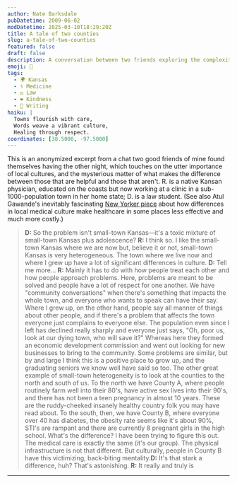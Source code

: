 ```yaml
---
author: Nate Barksdale
pubDatetime: 2009-06-02
modDatetime: 2025-03-10T18:29:20Z
title: A tale of two counties
slug: a-tale-of-two-counties
featured: false
draft: false
description: A conversation between two friends exploring the complexities of local culture and its impact on community health in small-town Kansas.
emoji: 🌾
tags:
  - 🌍 Kansas
  - ⚕️ Medicine
  - ⚖️ Law
  - ❤️ Kindness
  - 📝 Writing
haiku: |
  Towns flourish with care,  
  Words weave a vibrant culture,  
  Healing through respect.
coordinates: [38.5000, -97.5000]
---
```


This is an anonymized excerpt from a chat two good friends of mine found themselves having the other night, which touches on the utter importance of local cultures, and the mysterious matter of what makes the difference between those that are helpful and those that aren't. R. is a native Kansan physician, educated on the coasts but now working at a clinic in a sub-1000-population town in her home state; D. is a law student. (See also Atul Gawande's inevitably fascinating [New Yorker piece](http://www.newyorker.com/reporting/2009/06/01/090601fa_fact_gawande) about how differences in local medical culture make healthcare in some places less effective and much more costly.)

> **D:** So the problem isn't small-town Kansas—it's a toxic mixture of small-town Kansas plus adolescence? **R:** I think so. I like the small-town Kansas where we are now but, believe it or not, small-town Kansas is very heterogeneous. The town where we live now and where I grew up have a lot of significant differences in culture. **D:** Tell me more... **R:** Mainly it has to do with how people treat each other and how people approach problems. Here, problems are meant to be solved and people have a lot of respect for one another. We have "community conversations" when there's something that impacts the whole town, and everyone who wants to speak can have their say. Where I grew up, on the other hand, people say all manner of things about other people, and if there's a problem that affects the town everyone just complains to everyone else. The population even since I left has declined really sharply and everyone just says, "Oh, poor us, look at our dying town, who will save it?" Whereas here they formed an economic development commission and went out looking for new businesses to bring to the community. Some problems are similar, but by and large I think this is a positive place to grow up, and the graduating seniors we know well have said so too. The other great example of small-town heterogeneity is to look at the counties to the north and south of us. To the north we have County A, where people routinely farm well into their 80's, have active sex lives into their 90's, and there has not been a teen pregnancy in almost 10 years. These are the ruddy-cheeked insanely healthy country folk you may have read about. To the south, then, we have County B, where everyone over 40 has diabetes, the obesity rate seems like it's about 90%, STI's are rampant and there are currently 8 pregnant girls in the high school. What's the difference? I have been trying to figure this out. The medical care is exactly the same (it's our group). The physical infrastructure is not that different. But culturally, people in County B have this victimizing, back-biting mentality.**D:** It's that stark a difference, huh? That's astonishing. **R:** It really and truly is

---
